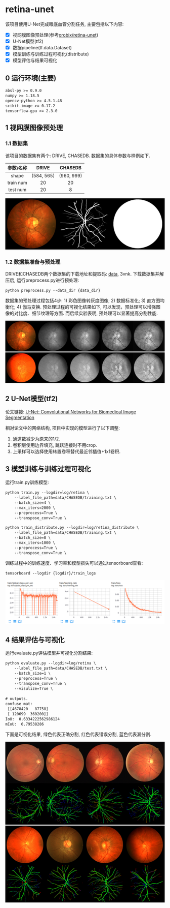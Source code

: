 # retina-unet

该项目使用U-Net完成眼底血管分割任务, 主要包括以下内容:

- [x] 视网膜图像预处理(参考[orobix/retina-unet](https://github.com/orobix/retina-unet))
- [x] U-Net模型(tf2)
- [x] 数据pipeline(tf.data.Dataset)
- [x] 模型训练与训练过程可视化(distribute)
- [x] 模型评估与结果可视化

## 0 运行环境(主要)

```
absl-py >= 0.9.0
numpy >= 1.18.5
opencv-python >= 4.5.1.48
scikit-image >= 0.17.2
tensorflow-gpu >= 2.3.0
```
## 1 视网膜图像预处理

### 1.1 数据集

该项目的数据集有两个: DRIVE, CHASEDB. 数据集的具体参数与样例如下.

参数\名称|DRIVE|CHASEDB
:-:|:--:|:-:
shape|(584, 565)|(960, 999)
train num|20|20
test num|20|8

![](images/datasets_sample.jpg)

### 1.2 数据集准备与预处理

DRIVE和CHASEDB两个数据集的下载地址和提取码: [data](https://pan.baidu.com/s/19-a6wg__PeOK54crLfK0JA), 3vnk. 下载数据集并解压后, 运行preprocess.py进行预处理: 

```
python preprocess.py --data_dir {data_dir}
```

数据集的预处理过程包括4步: 1) 彩色图像转灰度图像; 2) 数据标准化; 3) 直方图均衡化; 4) 伽马变换. 预处理过程的可视化结果如下, 可以发现，预处理可以增强图像的对比度、细节纹理等方面. 而后续实验表明, 预处理可以显著提高分割性能.

![](images/preprocess.jpg)
![](images/preprocess2.jpg)


## 2 U-Net模型(tf2)

论文链接: [U-Net: Convolutional Networks for Biomedical Image Segmentation](https://arxiv.org/abs/1505.04597)

相对论文中的网络结构, 项目中实现的模型进行了以下调整:

1. 通道数减少为原来的1/2.
2. 卷积层使用边界填充, 跳跃连接时不用crop.
3. 上采样可以选择使用转置卷积替代最近邻插值+1x1卷积.

## 3 模型训练与训练过程可视化

运行train.py训练模型: 

```
python train.py --logdir=log/retina \
	--label_file_path=data/CHASEDB/training.txt \
	--batch_size=4 \
	--max_iters=2000 \
	--preprocess=True \
	--transpose_conv=True \
```

```
python train_distribute.py --logdir=log/retina_distribute \
	--label_file_path=data/CHASEDB/training.txt \
	--batch_size=8 \
	--max_iters=1000 \
	--preprocess=True \
	--transpose_conv=True \
```

训练过程中的训练速度、学习率和模型损失可以通过tensorboard查看:

```
tensorboard --logdir {logdir}/train_logs
```

![](images/train.png)

## 4 结果评估与可视化

运行evaluate.py评估模型并可视化分割结果:

```
python evaluate.py --logdir=log/retina \
	--label_file_path=data/CHASEDB/test.txt \
	--batch_size=1 \
	--preprocess=True \
	--transpose_conv=True \
	--visulize=True \

# outputs.
confuse mat:
 [[4678420   87758]
 [ 120699  360200]]
IoU:  0.6334222562986124
mIoU:  0.79538286
```

下面是可视化结果, 绿色代表正确分割, 红色代表错误分割, 蓝色代表漏分割.

![](images/DRIVE.png)
![](images/CHASEDB.png)